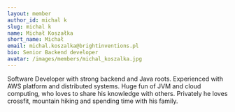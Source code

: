 ```yaml
---
layout: member
author_id: michal k
slug: michal k
name: Michał Koszałka 
short_name: Michał 
email: michal.koszalka@brightinventions.pl
bio: Senior Backend developer
avatar: /images/members/michal_koszalka.jpg
---
```

Software Developer with strong backend and Java roots. Experienced with AWS platform and distributed systems. Huge fun of JVM and cloud computing, who loves to share his knowledge with others. Privately he loves crossfit, mountain hiking and spending time with his family.
